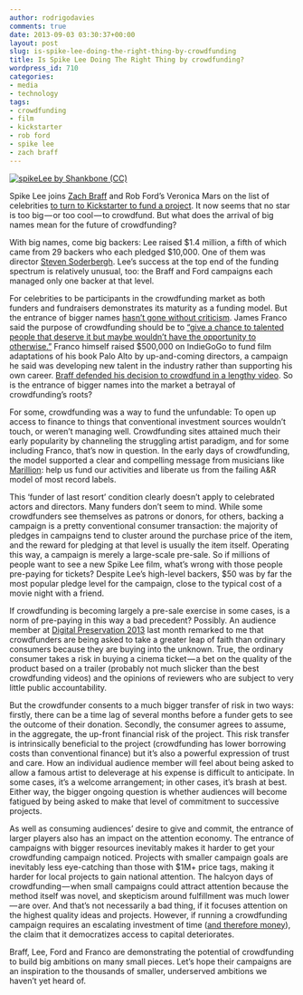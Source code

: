 ```yaml
---
author: rodrigodavies
comments: true
date: 2013-09-03 03:30:37+00:00
layout: post
slug: is-spike-lee-doing-the-right-thing-by-crowdfunding
title: Is Spike Lee Doing The Right Thing by crowdfunding?
wordpress_id: 710
categories:
- media
- technology
tags:
- crowdfunding
- film
- kickstarter
- rob ford
- spike lee
- zach braff
---
```


[![spikeLee by Shankbone (CC)](http://rodrigodavies.com/blog/wp-content/uploads/2013/09/spikeLee2-580x580.png)](http://www.flickr.com/photos/shankbone)

Spike Lee joins [Zach Braff](http://www.kickstarter.com/projects/1869987317/wish-i-was-here-1) and Rob Ford’s Veronica Mars on the list of celebrities [to turn to Kickstarter to fund a project](http://www.kickstarter.com/projects/spikelee/the-newest-hottest-spike-lee-joint). It now seems that no star is too big — or too cool — to crowdfund. But what does the arrival of big names mean for the future of crowdfunding?

With big names, come big backers: Lee raised $1.4 million, a fifth of which came from 29 backers who each pledged $10,000. One of them was director [Steven Soderbergh](http://www.kickstarter.com/projects/spikelee/the-newest-hottest-spike-lee-joint/posts/552070). Lee’s success at the top end of the funding spectrum is relatively unusual, too: the Braff and Ford campaigns each managed only one backer at that level.

For celebrities to be participants in the crowdfunding market as both funders and fundraisers demonstrates its maturity as a funding model. But the entrance of bigger names [hasn’t gone without criticism](http://www.thedailybeast.com/articles/2013/06/08/how-celebrities-are-ruining-kickstarter.html). James Franco said the purpose of crowdfunding should be to [“give a chance to talented people that deserve it but maybe wouldn’t have the opportunity to otherwise.”](www.thewrap.com/movies/article/james-franco-zach-braff-kickstarter-indiegogo-campaign-100731) Franco himself raised $500,000 on IndieGoGo to fund film adaptations of his book Palo Alto by up-and-coming directors, a campaign he said was developing new talent in the industry rather than supporting his own career. [Braff defended his decision to crowdfund in a lengthy video](http://www.youtube.com/watch?v=j1LY3C0Rbr8). So is the entrance of bigger names into the market a betrayal of crowdfunding’s roots?

For some, crowdfunding was a way to fund the unfundable: To open up access to finance to things that conventional investment sources wouldn’t touch, or weren’t managing well. Crowdfunding sites attained much their early popularity by channeling the struggling artist paradigm, and for some including Franco, that’s now in question. In the early days of crowdfunding, the model supported a clear and compelling message from musicians like [Marillion](http://www.youtube.com/watch?v=AJZvJ2lqZnU): help us fund our activities and liberate us from the failing A&R model of most record labels.

This ‘funder of last resort’ condition clearly doesn’t apply to celebrated actors and directors. Many funders don’t seem to mind. While some crowdfunders see themselves as patrons or donors, for others, backing a campaign is a pretty conventional consumer transaction: the majority of pledges in campaigns tend to cluster around the purchase price of the item, and the reward for pledging at that level is usually the item itself. Operating this way, a campaign is merely a large-scale pre-sale. So if millions of people want to see a new Spike Lee film, what’s wrong with those people pre-paying for tickets? Despite Lee’s high-level backers, $50 was by far the most popular pledge level for the campaign, close to the typical cost of a movie night with a friend.

If crowdfunding is becoming largely a pre-sale exercise in some cases, is a norm of pre-paying in this way a bad precedent? Possibly. An audience member at [Digital Preservation 2013](http://rodrigodavies.com/blog/2013/07/24/four-roles-civic-organizations-can-play-in-crowdfunding/) last month remarked to me that crowdfunders are being asked to take a greater leap of faith than ordinary consumers because they are buying into the unknown. True, the ordinary consumer takes a risk in buying a cinema ticket — a bet on the quality of the product based on a trailer (probably not much slicker than the best crowdfunding videos) and the opinions of reviewers who are subject to very little public accountability.

But the crowdfunder consents to a much bigger transfer of risk in two ways: firstly, there can be a time lag of several months before a funder gets to see the outcome of their donation. Secondly, the consumer agrees to assume, in the aggregate, the up-front financial risk of the project. This risk transfer is intrinsically beneficial to the project (crowdfunding has lower borrowing costs than conventional finance) but it’s also a powerful expression of trust and care. How an individual audience member will feel about being asked to allow a famous artist to deleverage at his expense is difficult to anticipate. In some cases, it’s a welcome arrangement; in other cases, it’s brash at best. Either way, the bigger ongoing question is whether audiences will become fatigued by being asked to make that level of commitment to successive projects.

As well as consuming audiences’ desire to give and commit, the entrance of larger players also has an impact on the attention economy. The entrance of campaigns with bigger resources inevitably makes it harder to get your crowdfunding campaign noticed. Projects with smaller campaign goals are inevitably less eye-catching than those with $1M+ price tags, making it harder for local projects to gain national attention. The halcyon days of crowdfunding — when small campaigns could attract attention because the method itself was novel, and skepticism around fulfillment was much lower — are over. And that’s not necessarily a bad thing, if it focuses attention on the highest quality ideas and projects. However, if running a crowdfunding campaign requires an escalating investment of time ([and therefore money](http://www.huffingtonpost.com/elizabeth-gerber/crowdfunding-fail-_b_2288099.html)), the claim that it democratizes access to capital deteriorates.

Braff, Lee, Ford and Franco are demonstrating the potential of crowdfunding to build big ambitions on many small pieces. Let’s hope their campaigns are an inspiration to the thousands of smaller, underserved ambitions we haven’t yet heard of.
